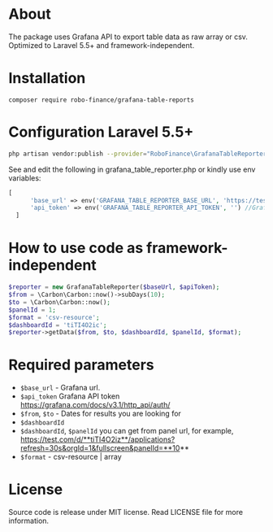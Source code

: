 # About
The package uses Grafana API to export table data as raw array or csv.
Optimized to Laravel 5.5+ and framework-independent.


# Installation
``composer require robo-finance/grafana-table-reports``

# Configuration Laravel 5.5+
```bash
php artisan vendor:publish --provider="RoboFinance\GrafanaTableReporter\Laravel\GrafanaTableReporterServiceProvider"
```
See and edit the following in grafana_table_reporter.php or kindly use env variables:

```php
[
      'base_url' => env('GRAFANA_TABLE_REPORTER_BASE_URL', 'https://test.com'), // Grafana base url
      'api_token' => env('GRAFANA_TABLE_REPORTER_API_TOKEN', '') //Grafana Api  token
  ]
  ```


# How to use code as framework-independent
```php
$reporter = new GrafanaTableReporter($baseUrl, $apiToken);
$from = \Carbon\Carbon::now()->subDays(10);
$to = \Carbon\Carbon::now();
$panelId = 1;
$format = 'csv-resource';
$dashboardId = 'tiTI4O2ic';
$reporter->getData($from, $to, $dashboardId, $panelId, $format);
```

# Required parameters
* `$base_url` - Grafana url. 
* `$api_token` Grafana API token https://grafana.com/docs/v3.1/http_api/auth/
* `$from`, `$to` - Dates for results you are looking for
* `$dashboardId`
* `$dashboardId`, `$panelId` you can get from panel url, for example, https://test.com/d/**tiTI4O2iz**/applications?refresh=30s&orgId=1&fullscreen&panelId=**10**
* `$format` - csv-resource | array

# License
Source code is release under MIT license. Read LICENSE file for more information.

